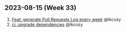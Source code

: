 ## 2023-08-15 (Week 33)

1. [Feat: generate Pull Requests Log every week](https://github.com/lkcozy/web-scraper/pull/66) @lkcozy
2. [ci: upgrade dependencies](https://github.com/lkcozy/web-scraper/pull/65) @lkcozy

